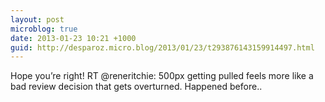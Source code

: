 ```yaml
---
layout: post
microblog: true
date: 2013-01-23 10:21 +1000
guid: http://desparoz.micro.blog/2013/01/23/t293876143159914497.html
---
```

Hope you’re right! RT @reneritchie: 500px getting pulled feels more like a bad review decision that gets overturned. Happened before..

